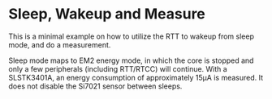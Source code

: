 # Sleep, Wakeup and Measure
This is a minimal example on how to utilize the RTT to wakeup from sleep mode, and do a measurement.

Sleep mode maps to EM2 energy mode, in which the core is stopped and only a few peripherals (including RTT/RTCC) will continue. With a SLSTK3401A, an energy consumption of approximately 15µA is measured. It does not disable the Si7021 sensor between sleeps.

